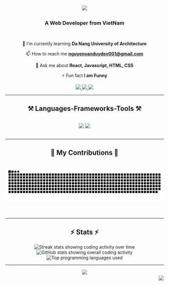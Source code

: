 <h1 align="center">
    <img src="https://readme-typing-svg.herokuapp.com/?font=Righteous&size=35&center=true&vCenter=true&width=500&height=70&duration=4000&lines=Hi+There!+👋;+I'm+Duy!;" />
</h1>

<h3 align="center">A Web Developer from VietNam</h3>

<br/>
  
<div align="center">

🌱 I’m currently learning **Da Nang University of Architecture**

📫 How to reach me **nguyenvanduydev001@gmail.com**

💬 Ask me about **React, Javascript, HTML, CSS**

⚡ Fun fact **I am Funny**

 </div>
 
<div align="center"> 
  <a href="mailto:nguyenvanduydev001@gmail.com">
    <img src="https://img.shields.io/badge/Gmail-333333?style=for-the-badge&logo=gmail&logoColor=red" />
  </a>
  <a href="https://www.youtube.com/@nguyenvanduy2003" target="_blank">
    <img src="https://img.shields.io/badge/YouTube-FF0000?style=for-the-badge&logo=youtube&logoColor=white" target="_blank" />
  </a>
  <a href="https://codesandbox.io/dashboard/recent" target="_blank">
    <img src="https://img.shields.io/badge/CodeSandbox-000000?style=for-the-badge&logo=codesandbox&logoColor=white" target="_blank" />
  </a>
</div>

 <hr/>
 
<h2 align="center">⚒️ Languages-Frameworks-Tools ⚒️</h2>
<br/>
<div align="center">
    <img src="https://skillicons.dev/icons?i=html,css,javascript,github,figma,tailwind,git,react" />
    <img src="https://skillicons.dev/icons?i=nodejs,python,vscode,typescript,express,firebase,mongodb,linux,java,nextjs,mysql,sass" /><br>
</div>

<br/>
<hr/>
<div align="center">
  <h2>🐍 My Contributions 🐍</h2>
  <br>
  <img alt="snake eating my contributions" src="https://raw.githubusercontent.com/nguyenvanduydev001/nguyenvanduydev001/output/github-contribution-grid-snake.svg" />
  <br/><br/><br/>
</div>

<hr/>

<h2 align="center">⚡ Stats ⚡</h2>
<div align="center">
  <div style="display: flex; flex-direction: column; align-items: center;">
    <div>
      <img 
        width="390" 
        src="https://github-readme-streak-stats-salesp07.vercel.app/?user=nguyenvanduydev001&count_private=true&theme=react&border_radius=10" 
        alt="Streak stats showing coding activity over time" 
        title="Coding streak stats"
      />
    </div>
    <div>
      <img 
        width="390" 
        src="https://github-readme-stats-salesp07.vercel.app/api?username=nguyenvanduydev001&count_private=true&show_icons=true&theme=react&rank_icon=github&border_radius=10" 
        alt="GitHub stats showing overall coding activity" 
        title="GitHub coding stats"
      />
    </div>
    <div>
      <img 
        width="390" 
        src="https://github-readme-stats-salesp07.vercel.app/api/top-langs/?username=nguyenvanduydev001&hide=HTML&langs_count=8&layout=compact&theme=react&border_radius=10&size_weight=0.5&count_weight=0.5&exclude_repo=github-readme-stats" 
        alt="Top programming languages used" 
        title="Top programming languages"
      />
    </div>
  </div>
</div>



<hr/>
<div align="center">
    <img src="https://readme-typing-svg.herokuapp.com/?font=Righteous&size=35&center=true&vCenter=true&width=500&height=70&duration=4000&lines=Thanks+for+visiting!🤗;+Buy+me+a+coffee🧡;+Have+a+good+day!;" />
</div>
<div align="right">
     <a href="https://www.buymeacoffee.com/duydeveloper"><img src="https://img.buymeacoffee.com/button-api/?text=Buy me a coffee&emoji=☕&slug=duydeveloper&button_colour=40DCA5&font_colour=ffffff&font_family=Cookie&outline_colour=000000&coffee_colour=FFDD00" /></a>
</div>
